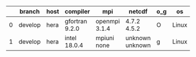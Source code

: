 |    | branch   | host   | compiler       | mpi           | netcdf          | o_g   | os    | build   | u_pass   | u_fail   | s_pass   | s_fail   | e_pass   | e_fail   | nuopc_pass   | nuopc_fail   | artifacts_hash                                                                                                                                         | modified                   |
|----|----------|--------|----------------|---------------|-----------------|-------|-------|---------|----------|----------|----------|----------|----------|----------|--------------|--------------|--------------------------------------------------------------------------------------------------------------------------------------------------------|----------------------------|
|  0 | develop  | hera   | gfortran 9.2.0 | openmpi 3.1.4 | 4.7.2 4.5.2     | O     | Linux | pass    | pending  | pending  | pending  | pending  | pending  | pending  | pending      | pending      | [artifacts](https://github.com/esmf-org/esmf-test-artifacts/tree/164193461547b7dbc580fcfa95eeced57d19bf5b/develop/hera/gfortran/9.2.0/O/openmpi/3.1.4) | 2022-03-15 07:16:15.269014 |
|  1 | develop  | hera   | intel 18.0.4   | mpiuni none   | unknown unknown | g     | Linux | fail    | 12158    | 0        | 8        | 0        | 43       | 0        | 0            | 50           | [artifacts](https://github.com/esmf-org/esmf-test-artifacts/tree/a9adc4fb6e2a3e64867d8f51f92e655bbc693d3b/develop/hera/intel/18.0.4/g/mpiuni/none)     | 2022-03-15 07:16:15.268984 |